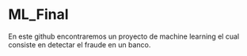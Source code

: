 # ML_Final
En este github encontraremos un proyecto de machine learning el cual consiste en detectar el fraude en un banco.
